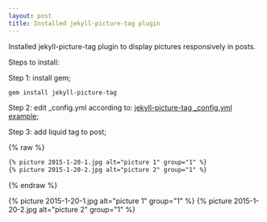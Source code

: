 ```yaml
---
layout: post
title: Installed jekyll-picture-tag plugin
---
```


Installed jekyll-picture-tag plugin to display pictures responsively in posts.

Steps to install:

Step 1: install gem;

``` bash
gem install jekyll-picture-tag
```

Step 2: edit _config.yml according to: [jekyll-picture-tag _config.yml example](https://github.com/robwierzbowski/jekyll-picture-tag/blob/master/examples/_config.yml);

Step 3: add liquid tag to post;

{% raw %}
``` txt
{% picture 2015-1-20-1.jpg alt="picture 1" group="1" %}
{% picture 2015-1-20-2.jpg alt="picture 2" group="1" %}
```
{% endraw %}
	
{% picture 2015-1-20-1.jpg alt="picture 1" group="1" %}
{% picture 2015-1-20-2.jpg alt="picture 2" group="1" %}
